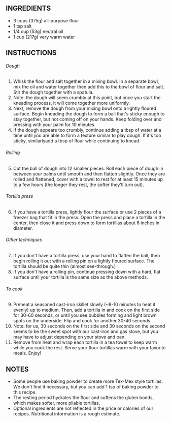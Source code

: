 ## INGREDIENTS
+ 3 cups (375g) all-purpose flour
+ 1 tsp salt
+ 1/4 cup (53g) neutral oil
+ 1 cup (217g) very warm water

## INSTRUCTIONS
###### Dough
1. Whisk the flour and salt together in a mixing bowl. In a separate bowl, mix the oil
and water together then add this to the bowl of flour and salt. Stir the dough
together with a spatula.
2. Note: the dough will seem crumbly at this point, but once you start the kneading
process, it will come together more uniformly.
3. Next, remove the dough from your mixing bowl onto a lightly floured surface.
Begin kneading the dough to form a ball that's sticky enough to stay together, but
not coming off on your hands. Keep folding over and pressing with your palm for
10 minutes.
4. If the dough appears too crumbly, continue adding a tbsp of water at a time until
you are able to form a texture similar to play dough. If it's too sticky, similarlyadd a tbsp of flour while continuing to knead.
###### Rolling
5. Cut the ball of dough into 12 smaller pieces. Roll each piece of dough in between
your palms until smooth and then flatten slightly. Once they are rolled and
flattened, cover with a towel to rest for at least 15 minutes up to a few hours (the
longer they rest, the softer they'll turn out).
###### Tortilla press
6. If you have a tortilla press, lightly flour the surface or use 2 pieces of a freezer
bag that fit in the press. Open the press and place a tortilla in the center, then
close it and press down to form tortillas about 6 inches in diameter.
###### Other techniques
7. If you don't have a tortilla press, use your hand to flatten the ball, then begin
rolling it out with a rolling pin on a lightly floured surface. The tortilla should be
quite thin (almost see-through.)
8. If you don't have a rolling pin, continue pressing down with a hard, flat surface
until your tortilla is the same size as the above methods.
###### To cook
9. Preheat a seasoned cast-iron skillet slowly (~8-10 minutes to heat it evenly) up to
medium. Then, add a tortilla in and cook on the first side for 30-60 seconds, or
until you see bubbles forming and light brown spots on the underside. Flip and
cook for another 30-40 seconds.
10. Note: for us, 30 seconds on the first side and 30 seconds on the second seems to
be the sweet spot with our cast-iron and gas stove, but you may have to adjust
depending on your stove and pan.
11. Remove from heat and wrap each tortilla in a tea towel to keep warm while you
cook the rest. Serve your flour tortillas warm with your favorite meals. Enjoy!
## NOTES
+ Some people use baking powder to create more Tex-Mex style tortillas. We don't
find it necessary, but you can add 1 tsp of baking powder to this recipe.
+ The resting period hydrates the flour and softens the gluten bonds, which makes
softer, more pliable tortillas.
+ Optional ingredients are not reflected in the price or calories of our recipes.
Nutritional information is a rough estimate.
